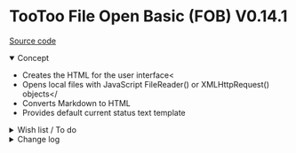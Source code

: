 # TooToo File Open Basic (FOB) V0.14.1

[Source code]( https://github.com/pushme-pullyou/tootoo14/blob/master/js-14-1/fob-file-open-basic/fob-file-open-basic.js )


<details open >

<summary>Concept</summary>

* Creates the HTML for the user interface<
* Opens local files with JavaScript FileReader() or XMLHttpRequest() objects</
* Converts Markdown to HTML
* Provides default current status text template


<details>

<summary>Wish list / To do</summary>

* 2019-05-17 ~ Add create onload event
* 2019-01-15 ~ Theo ~ file save to file & save to ZIP module
* 2019-01-15 ~ Theo ~ file open ZIP, select and display contents module


</details>

<details>

<summary>Change log</summary>

* 2019-02-07 ~ Simplify: remove content editable / save file - will re-add elsewhere
* 2019-01-15 ~ Add FOB.description variable and text
* 2019-01-15 ~ Add display FOB.description in pop-up and in test file
* 2019-01-14 ~ Add text here and there
* 2019-01-13 ~ Add link to status
* 2019-01-12 ~ Add cookbook HTML test script and read me file

</details>